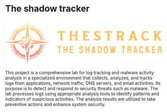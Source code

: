 # The shadow tracker

![Thestrack](.github/images/thestrack.png)

This project is a comprehensive lab for log tracking and malware activity analysis in a specialized environment that collects, analyzes, and tracks logs from applications, network traffic, DNS servers, and email activities. Its purpose is to detect and respond to security threats such as malware. The lab processes logs using appropriate analysis tools to identify patterns and indicators of suspicious activities. The analysis results are utilized to take preventive actions and enhance system security.